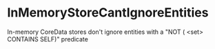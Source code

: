 InMemoryStoreCantIgnoreEntities
===============================

In-memory CoreData stores don't ignore entities with a "NOT ( &lt;set> CONTAINS SELF)" predicate